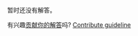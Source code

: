 
暂时还没有解答。

有兴趣[贡献你的解答](https://github.com/BFEdev/BFE.dev-solutions/blob/main/question/what-are-the-time-and-space-complexity-for-main-sorting-algorithms_zh.md)吗? [Contribute guideline](https://github.com/BFEdev/BFE.dev-solutions#how-to-contribute)
